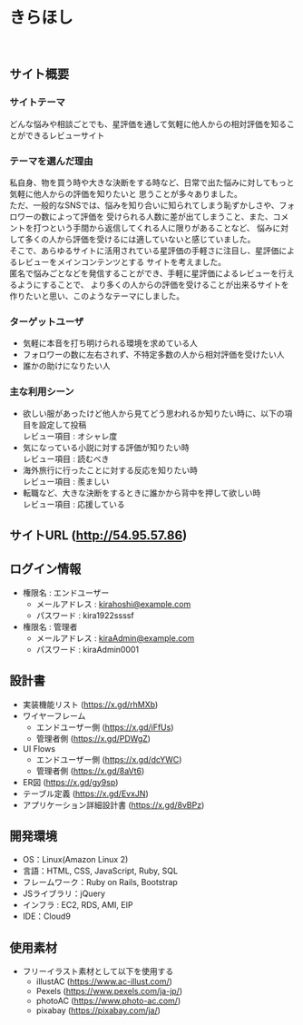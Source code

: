 # きらほし
​
## サイト概要
### サイトテーマ
どんな悩みや相談ごとでも、星評価を通して気軽に他人からの相対評価を知ることができるレビューサイト
​
### テーマを選んだ理由
私自身、物を買う時や大きな決断をする時など、日常で出た悩みに対してもっと気軽に他人からの評価を知りたいと
思うことが多々ありました。<br>
ただ、一般的なSNSでは、悩みを知り合いに知られてしまう恥ずかしさや、フォロワーの数によって評価を
受けられる人数に差が出てしまうこと、また、コメントを打つという手間から返信してくれる人に限りがあることなど、
悩みに対して多くの人から評価を受けるには適していないと感じていました。<br>
そこで、あらゆるサイトに活用されている星評価の手軽さに注目し、星評価によるレビューをメインコンテンツとする
サイトを考えました。<br>
匿名で悩みごとなどを発信することができ、手軽に星評価によるレビューを行えるようにすることで、
より多くの人からの評価を受けることが出来るサイトを作りたいと思い、このようなテーマにしました。
​
### ターゲットユーザ
- 気軽に本音を打ち明けられる環境を求めている人
- フォロワーの数に左右されず、不特定多数の人から相対評価を受けたい人
- 誰かの助けになりたい人

### 主な利用シーン
- 欲しい服があったけど他人から見てどう思われるか知りたい時に、以下の項目を設定して投稿<br>
  レビュー項目 : オシャレ度
- 気になっている小説に対する評価が知りたい時<br>
  レビュー項目 : 読むべき
- 海外旅行に行ったことに対する反応を知りたい時<br>
  レビュー項目 : 羨ましい
- 転職など、大きな決断をするときに誰かから背中を押して欲しい時<br>
  レビュー項目 : 応援している

## サイトURL (http://54.95.57.86)

## ログイン情報
- 権限名 : エンドユーザー
  - メールアドレス : kirahoshi@example.com
  - パスワード : kira1922ssssf
- 権限名 : 管理者
  - メールアドレス : kiraAdmin@example.com
  - パスワード : kiraAdmin0001

## 設計書
- 実装機能リスト (https://x.gd/rhMXb)
- ワイヤーフレーム
  - エンドユーザー側 (https://x.gd/iFfUs)
  - 管理者側 (https://x.gd/PDWgZ)
- UI Flows
  - エンドユーザー側 (https://x.gd/dcYWC)
  - 管理者側 (https://x.gd/8aVt6)
- ER図 (https://x.gd/gy9sp)
- テーブル定義 (https://x.gd/EvxJN)
- アプリケーション詳細設計書 (https://x.gd/8vBPz)

## 開発環境
- OS：Linux(Amazon Linux 2)
- 言語：HTML, CSS, JavaScript, Ruby, SQL
- フレームワーク：Ruby on Rails, Bootstrap
- JSライブラリ：jQuery
- インフラ : EC2, RDS, AMI, EIP
- IDE：Cloud9

## 使用素材
- フリーイラスト素材として以下を使用する<br>
  - illustAC (https://www.ac-illust.com/)
  - Pexels (https://www.pexels.com/ja-jp/)
  - photoAC (https://www.photo-ac.com/)
  - pixabay (https://pixabay.com/ja/)